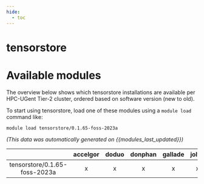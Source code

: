 ```yaml
---
hide:
  - toc
---
```


tensorstore
===========

# Available modules


The overview below shows which tensorstore installations are available per HPC-UGent Tier-2 cluster, ordered based on software version (new to old).

To start using tensorstore, load one of these modules using a `module load` command like:

```shell
module load tensorstore/0.1.65-foss-2023a
```

*(This data was automatically generated on {{modules_last_updated}})*  

| |accelgor|doduo|donphan|gallade|joltik|shinx|skitty|
| :---: | :---: | :---: | :---: | :---: | :---: | :---: | :---: |
|tensorstore/0.1.65-foss-2023a|x|x|x|x|x|x|x|
